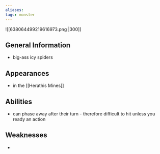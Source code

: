 ```yaml
---
aliases: 
tags: monster
---
```


![[638064499219616973.png |300]]

## General Information
- big-ass icy spiders

## Appearances
- in the [[Herathis Mines]]

## Abilities
- can phase away after their turn - therefore difficult to hit unless you ready an action

## Weaknesses
- 
